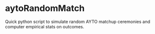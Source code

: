 # aytoRandomMatch
Quick python script to simulate random AYTO matchup ceremonies and computer empirical stats on outcomes.
